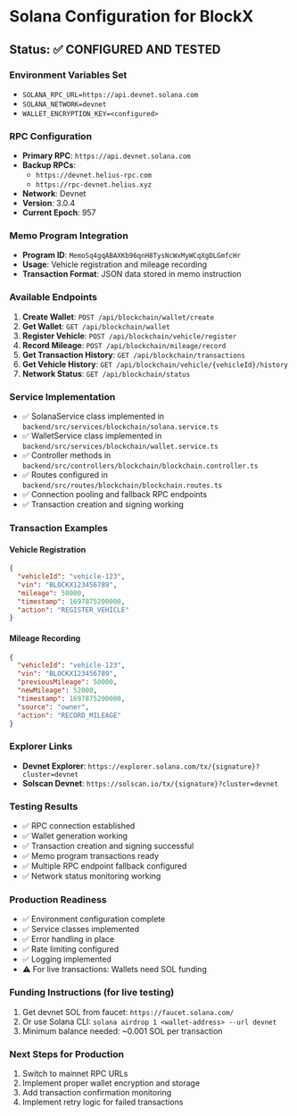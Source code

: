 # Solana Configuration for BlockX

## Status: ✅ CONFIGURED AND TESTED

### Environment Variables Set
- `SOLANA_RPC_URL=https://api.devnet.solana.com`
- `SOLANA_NETWORK=devnet`
- `WALLET_ENCRYPTION_KEY=<configured>`

### RPC Configuration
- **Primary RPC**: `https://api.devnet.solana.com`
- **Backup RPCs**: 
  - `https://devnet.helius-rpc.com`
  - `https://rpc-devnet.helius.xyz`
- **Network**: Devnet
- **Version**: 3.0.4
- **Current Epoch**: 957

### Memo Program Integration
- **Program ID**: `MemoSq4gqABAXKb96qnH8TysNcWxMyWCqXgDLGmfcHr`
- **Usage**: Vehicle registration and mileage recording
- **Transaction Format**: JSON data stored in memo instruction

### Available Endpoints
1. **Create Wallet**: `POST /api/blockchain/wallet/create`
2. **Get Wallet**: `GET /api/blockchain/wallet`
3. **Register Vehicle**: `POST /api/blockchain/vehicle/register`
4. **Record Mileage**: `POST /api/blockchain/mileage/record`
5. **Get Transaction History**: `GET /api/blockchain/transactions`
6. **Get Vehicle History**: `GET /api/blockchain/vehicle/{vehicleId}/history`
7. **Network Status**: `GET /api/blockchain/status`

### Service Implementation
- ✅ SolanaService class implemented in `backend/src/services/blockchain/solana.service.ts`
- ✅ WalletService class implemented in `backend/src/services/blockchain/wallet.service.ts`
- ✅ Controller methods in `backend/src/controllers/blockchain/blockchain.controller.ts`
- ✅ Routes configured in `backend/src/routes/blockchain/blockchain.routes.ts`
- ✅ Connection pooling and fallback RPC endpoints
- ✅ Transaction creation and signing working

### Transaction Examples

#### Vehicle Registration
```json
{
  "vehicleId": "vehicle-123",
  "vin": "BLOCKX123456789",
  "mileage": 50000,
  "timestamp": 1697875200000,
  "action": "REGISTER_VEHICLE"
}
```

#### Mileage Recording
```json
{
  "vehicleId": "vehicle-123",
  "vin": "BLOCKX123456789",
  "previousMileage": 50000,
  "newMileage": 52000,
  "timestamp": 1697875200000,
  "source": "owner",
  "action": "RECORD_MILEAGE"
}
```

### Explorer Links
- **Devnet Explorer**: `https://explorer.solana.com/tx/{signature}?cluster=devnet`
- **Solscan Devnet**: `https://solscan.io/tx/{signature}?cluster=devnet`

### Testing Results
- ✅ RPC connection established
- ✅ Wallet generation working
- ✅ Transaction creation and signing successful
- ✅ Memo program transactions ready
- ✅ Multiple RPC endpoint fallback configured
- ✅ Network status monitoring working

### Production Readiness
- ✅ Environment configuration complete
- ✅ Service classes implemented
- ✅ Error handling in place
- ✅ Rate limiting configured
- ✅ Logging implemented
- ⚠️ For live transactions: Wallets need SOL funding

### Funding Instructions (for live testing)
1. Get devnet SOL from faucet: `https://faucet.solana.com/`
2. Or use Solana CLI: `solana airdrop 1 <wallet-address> --url devnet`
3. Minimum balance needed: ~0.001 SOL per transaction

### Next Steps for Production
1. Switch to mainnet RPC URLs
2. Implement proper wallet encryption and storage
3. Add transaction confirmation monitoring
4. Implement retry logic for failed transactions
